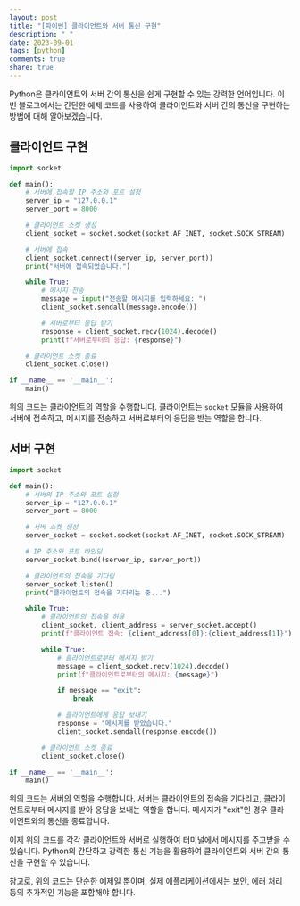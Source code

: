 ```yaml
---
layout: post
title: "[파이썬] 클라이언트와 서버 통신 구현"
description: " "
date: 2023-09-01
tags: [python]
comments: true
share: true
---
```


Python은 클라이언트와 서버 간의 통신을 쉽게 구현할 수 있는 강력한 언어입니다. 이번 블로그에서는 간단한 예제 코드를 사용하여 클라이언트와 서버 간의 통신을 구현하는 방법에 대해 알아보겠습니다.

## 클라이언트 구현

```python
import socket

def main():
    # 서버에 접속할 IP 주소와 포트 설정
    server_ip = "127.0.0.1"
    server_port = 8000

    # 클라이언트 소켓 생성
    client_socket = socket.socket(socket.AF_INET, socket.SOCK_STREAM)

    # 서버에 접속
    client_socket.connect((server_ip, server_port))
    print("서버에 접속되었습니다.")

    while True:
        # 메시지 전송
        message = input("전송할 메시지를 입력하세요: ")
        client_socket.sendall(message.encode())

        # 서버로부터 응답 받기
        response = client_socket.recv(1024).decode()
        print(f"서버로부터의 응답: {response}")

    # 클라이언트 소켓 종료
    client_socket.close()

if __name__ == '__main__':
    main()
```

위의 코드는 클라이언트의 역할을 수행합니다. 클라이언트는 `socket` 모듈을 사용하여 서버에 접속하고, 메시지를 전송하고 서버로부터의 응답을 받는 역할을 합니다.

## 서버 구현

```python
import socket

def main():
    # 서버의 IP 주소와 포트 설정
    server_ip = "127.0.0.1"
    server_port = 8000

    # 서버 소켓 생성
    server_socket = socket.socket(socket.AF_INET, socket.SOCK_STREAM)

    # IP 주소와 포트 바인딩
    server_socket.bind((server_ip, server_port))

    # 클라이언트의 접속을 기다림
    server_socket.listen()
    print("클라이언트의 접속을 기다리는 중...")

    while True:
        # 클라이언트의 접속을 허용
        client_socket, client_address = server_socket.accept()
        print(f"클라이언트 접속: {client_address[0]}:{client_address[1]}")

        while True:
            # 클라이언트로부터 메시지 받기
            message = client_socket.recv(1024).decode()
            print(f"클라이언트로부터의 메시지: {message}")

            if message == "exit":
                break

            # 클라이언트에게 응답 보내기
            response = "메시지를 받았습니다."
            client_socket.sendall(response.encode())

        # 클라이언트 소켓 종료
        client_socket.close()

if __name__ == '__main__':
    main()
```

위의 코드는 서버의 역할을 수행합니다. 서버는 클라이언트의 접속을 기다리고, 클라이언트로부터 메시지를 받아 응답을 보내는 역할을 합니다. 메시지가 "exit"인 경우 클라이언트와의 통신을 종료합니다.

이제 위의 코드를 각각 클라이언트와 서버로 실행하여 터미널에서 메시지를 주고받을 수 있습니다. Python의 간단하고 강력한 통신 기능을 활용하여 클라이언트와 서버 간의 통신을 구현할 수 있습니다.

참고로, 위의 코드는 단순한 예제일 뿐이며, 실제 애플리케이션에서는 보안, 에러 처리 등의 추가적인 기능을 포함해야 합니다.